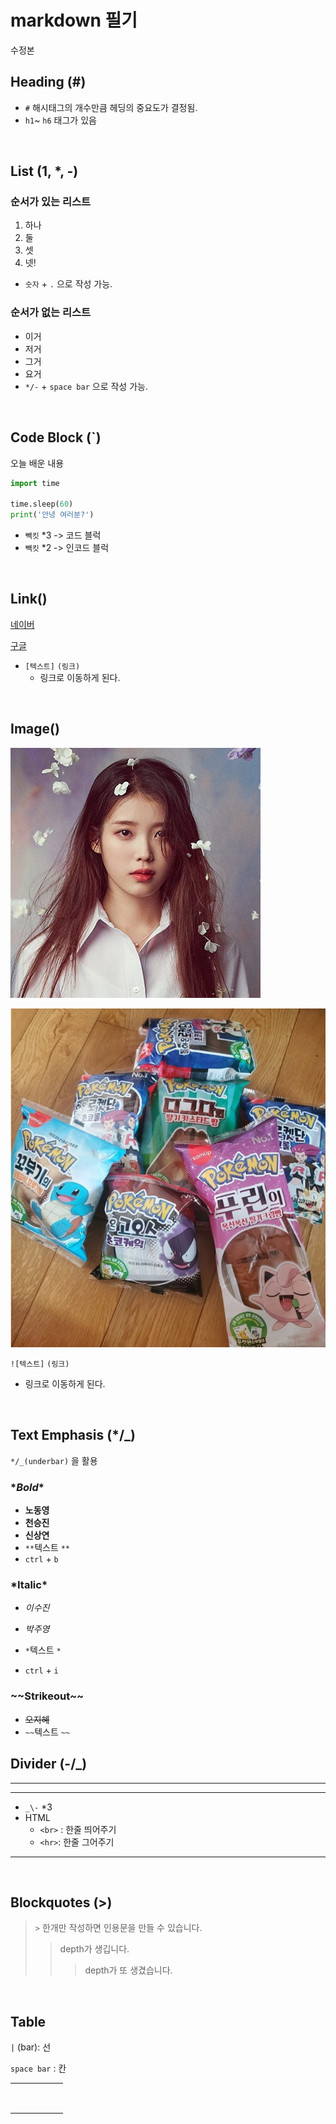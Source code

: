 # markdown 필기
수정본
## Heading (#)

* `#` 해시태그의 개수만큼 헤딩의 중요도가 결정됨.
* `h1`~ `h6` 태그가 있음

<br>

## List (1, *, -)

### 순서가 있는 리스트

1. 하나
2. 둘
3. 셋
4. 넷!

* `숫자` + `.` 으로 작성 가능.

### 순서가 없는 리스트

- 이거
- 저거
- 그거
- 요거
- `*/-` + `space bar` 으로 작성 가능.

<br>

## Code Block (`)

오늘 배운 내용 

```python
import time

time.sleep(60)
print('안녕 여러분?')
```

* `빽킷` *3 -> 코드 블럭
* `빽킷` *2 -> 인코드 블럭

<br>

## Link([]())

[네이버](https://www.naver.com)

[구글](https://www.google.com)

* `[텍스트]` `(링크)` 
  * 링크로 이동하게 된다.

<br>

## Image(![]())

![아이유](README-images/vKspl9Et_400x400.jpg)

![포켓몬빵](README-images/01.29355184.1.jpg)

`![텍스트]` `(링크)` 

* 링크로 이동하게 된다.

<br>

## Text Emphasis (*/_)

`*/_(underbar)` 을 활용

### \**Bold**

* **노동영**
* __천승진__
* **신상연**
* `**`텍스트 `**`
* `ctrl` + `b` 

### \*Italic*

* *이수진*
* _박주영_

* `*`텍스트 `*`
* `ctrl` + `i` 

### \~~Strikeout~~

* ~~오지혜~~
* `~~`텍스트 `~~`



## Divider (-/_)

---

___

* `_\-` *3
* HTML
  * `<br>` : 한줄 띄어주기
  * `<hr>`: 한줄 그어주기

<hr>

<br>

## Blockquotes (>)

> `>` 한개만 작성하면 인용문을 만들 수 있습니다.
>
> > depth가 생깁니다.
> >
> > > depth가 또 생겼습니다.

<br>

## Table

`|` (bar): 선

`space bar` : 칸

|      |      |      |      |      |      |
| ---- | ---- | ---- | ---- | ---- | ---- |
|      |      |      |      |      |      |
|      |      |      |      |      |      |
|      |      |      |      |      |      |
|      |      |      |      |      |      |
|      |      |      |      |      |      |
|      |      |      |      |      |      |
|      |      |      |      |      |      |
|      |      |      |      |      |      |
|      |      |      |      |      |      |

